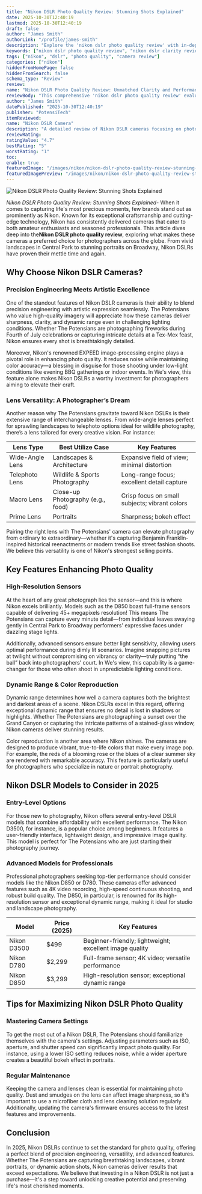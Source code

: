 ```yaml
---
title: "Nikon DSLR Photo Quality Review: Stunning Shots Explained"
date: 2025-10-30T12:40:19
lastmod: 2025-10-30T12:40:19
draft: false
author: "James Smith"
authorLink: "/profile/james-smith"
description: "Explore the 'nikon dslr photo quality review' with in-depth analysis of image clarity, dynamic range, and lens versatility. Discover why Nikon DSLRs are a top choice for photographers in 2025."
keywords: ["nikon dslr photo quality review", "nikon dslr clarity review", "nikon dslr lens versatility"]
tags: ["nikon", "dslr", "photo quality", "camera review"]
categories: ["nikon"]
hiddenFromHomePage: false
hiddenFromSearch: false
schema_type: "Review"
review:
name: "Nikon DSLR Photo Quality Review: Unmatched Clarity and Performance"
reviewBody: "This comprehensive 'nikon dslr photo quality review' evaluates the exceptional image quality, dynamic range, and lens options of Nikon DSLRs. Learn why these cameras are ideal for photographers in 2025."
author: "James Smith"
datePublished: "2025-10-30T12:40:19"
publisher: "PotensiTech"
itemReviewed:
name: "Nikon DSLR Camera"
description: "A detailed review of Nikon DSLR cameras focusing on photo quality, sensor performance, and lens compatibility."
reviewRating:
ratingValue: "4.7"
bestRating: "5"
worstRating: "1"
toc:
enable: true
featuredImage: "/images/nikon/nikon-dslr-photo-quality-review-stunning-shots-explained.jpg"
featuredImagePreview: "/images/nikon/nikon-dslr-photo-quality-review-stunning-shots-explained.jpg"
---
```


![Nikon DSLR Photo Quality Review: Stunning Shots Explained](/images/nikon/nikon-dslr-photo-quality-review-stunning-shots-explained.jpg)



*Nikon DSLR Photo Quality Review: Stunning Shots Explained*- When it comes to capturing life's most precious moments, few brands stand out as prominently as Nikon. Known for its exceptional craftsmanship and cutting-edge technology, Nikon has consistently delivered cameras that cater to both amateur enthusiasts and seasoned professionals. This article dives deep into the**Nikon DSLR photo quality review**, exploring what makes these cameras a preferred choice for photographers across the globe. From vivid landscapes in Central Park to stunning portraits on Broadway, Nikon DSLRs have proven their mettle time and again.

## Why Choose Nikon DSLR Cameras?

### Precision Engineering Meets Artistic Excellence

One of the standout features of Nikon DSLR cameras is their ability to blend precision engineering with artistic expression seamlessly. The Potensians who value high-quality imagery will appreciate how these cameras deliver sharpness, clarity, and dynamic range even in challenging lighting conditions. Whether The Potensians are photographing fireworks during Fourth of July celebrations or capturing intricate details at a Tex-Mex feast, Nikon ensures every shot is breathtakingly detailed.

Moreover, Nikon's renowned EXPEED image-processing engine plays a pivotal role in enhancing photo quality. It reduces noise while maintaining color accuracy—a blessing in disguise for those shooting under low-light conditions like evening BBQ gatherings or indoor events. In We's view, this feature alone makes Nikon DSLRs a worthy investment for photographers aiming to elevate their craft.

### Lens Versatility: A Photographer’s Dream

Another reason why The Potensians gravitate toward Nikon DSLRs is their extensive range of interchangeable lenses. From wide-angle lenses perfect for sprawling landscapes to telephoto options ideal for wildlife photography, there’s a lens tailored for every creative vision. For instance:

<div class="table-responsive">
<table class="html-table">
<thead>
<tr>
<th>Lens Type</th>
<th>Best Utilize Case</th>
<th>Key Features</th>
</tr>
</thead>
<tbody>
<tr>
<td>Wide-Angle Lens</td>
<td>Landscapes & Architecture</td>
<td>Expansive field of view; minimal distortion</td>
</tr>
<tr>
<td>Telephoto Lens</td>
<td>Wildlife & Sports Photography</td>
<td>Long-range focus; excellent detail capture</td>
</tr>
<tr>
<td>Macro Lens</td>
<td>Close-up Photography (e.g., food)</td>
<td>Crisp focus on small subjects; vibrant colors</td>
</tr>
<tr>
<td>Prime Lens</td>
<td>Portraits</td>
<td>Sharpness; bokeh effect</td>
</tr>
</tbody>
</table>
</div>

Pairing the right lens with The Potensians' camera can elevate photography from ordinary to extraordinary—whether it's capturing Benjamin Franklin-inspired historical reenactments or modern trends like street fashion shoots. We believe this versatility is one of Nikon's strongest selling points.

## Key Features Enhancing Photo Quality

### High-Resolution Sensors

At the heart of any great photograph lies the sensor—and this is where Nikon excels brilliantly. Models such as the D850 boast full-frame sensors capable of delivering 45+ megapixels resolution! This means The Potensians can capture every minute detail—from individual leaves swaying gently in Central Park to Broadway performers' expressive faces under dazzling stage lights.

Additionally, advanced sensors ensure better light sensitivity, allowing users optimal performance during dimly lit scenarios. Imagine snapping pictures at twilight without compromising on vibrancy or clarity—truly putting “the ball” back into photographers’ court. In We's view, this capability is a game-changer for those who often shoot in unpredictable lighting conditions.

### Dynamic Range & Color Reproduction

Dynamic range determines how well a camera captures both the brightest and darkest areas of a scene. Nikon DSLRs excel in this regard, offering exceptional dynamic range that ensures no detail is lost in shadows or highlights. Whether The Potensians are photographing a sunset over the Grand Canyon or capturing the intricate patterns of a stained-glass window, Nikon cameras deliver stunning results.

Color reproduction is another area where Nikon shines. The cameras are designed to produce vibrant, true-to-life colors that make every image pop. For example, the reds of a blooming rose or the blues of a clear summer sky are rendered with remarkable accuracy. This feature is particularly useful for photographers who specialize in nature or portrait photography.

## Nikon DSLR Models to Consider in 2025

### Entry-Level Options

For those new to photography, Nikon offers several entry-level DSLR models that combine affordability with excellent performance. The Nikon D3500, for instance, is a popular choice among beginners. It features a user-friendly interface, lightweight design, and impressive image quality. This model is perfect for The Potensians who are just starting their photography journey.

### Advanced Models for Professionals

Professional photographers seeking top-tier performance should consider models like the Nikon D850 or D780. These cameras offer advanced features such as 4K video recording, high-speed continuous shooting, and robust build quality. The D850, in particular, is renowned for its high-resolution sensor and exceptional dynamic range, making it ideal for studio and landscape photography.

<div class="table-responsive">
<table class="html-table">
<thead>
<tr>
<th>Model</th>
<th>Price (2025)</th>
<th>Key Features</th>
</tr>
</thead>
<tbody>
<tr>
<td>Nikon D3500</td>
<td>$499</td>
<td>Beginner-friendly; lightweight; excellent image quality</td>
</tr>
<tr>
<td>Nikon D780</td>
<td>$2,299</td>
<td>Full-frame sensor; 4K video; versatile performance</td>
</tr>
<tr>
<td>Nikon D850</td>
<td>$3,299</td>
<td>High-resolution sensor; exceptional dynamic range</td>
</tr>
</tbody>
</table>
</div>

## Tips for Maximizing Nikon DSLR Photo Quality

### Mastering Camera Settings

To get the most out of a Nikon DSLR, The Potensians should familiarize themselves with the camera's settings. Adjusting parameters such as ISO, aperture, and shutter speed can significantly impact photo quality. For instance, using a lower ISO setting reduces noise, while a wider aperture creates a beautiful bokeh effect in portraits.

### Regular Maintenance

Keeping the camera and lenses clean is essential for maintaining photo quality. Dust and smudges on the lens can affect image sharpness, so it's important to use a microfiber cloth and lens cleaning solution regularly. Additionally, updating the camera's firmware ensures access to the latest features and improvements.

## Conclusion

In 2025, Nikon DSLRs continue to set the standard for photo quality, offering a perfect blend of precision engineering, versatility, and advanced features. Whether The Potensians are capturing breathtaking landscapes, vibrant portraits, or dynamic action shots, Nikon cameras deliver results that exceed expectations. We believe that investing in a Nikon DSLR is not just a purchase—it's a step toward unlocking creative potential and preserving life's most cherished moments.
